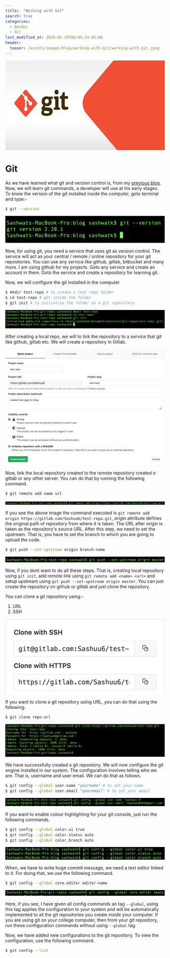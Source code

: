 ```yaml
---
title:  "Working with Git"
search: true
categories: 
  - DevOps
  - Git
last_modified_at: 2019-02-29T08:05:34-05:00
header:
  teaser: /assets/images/blog/working-with-git/working-with-git.jpeg
---
```


![Working with Git](/assets/images/blog/working-with-git/working-with-git.jpeg)

# Git

As we have learned what git and version control is, from my [previous blog](https://www.sashwat.in/devops/git/introduction-to-git/). Now, we will learn git commands, a developer will use at his early stages. To know the version of the git installed inside the computer, goto terminal and type:-

```bash
$ git --version
```

![git --version](/assets/images/blog/working-with-git/git-version.png)

Now, for using git, you need a service that uses git as version control. The service will act as your central / remote / online repository for your git repositories. You can use any service like github, gitlab, bitbucket and many more. I am using github for my projects. Goto any service and create an account in them. Goto the service and create a repository for learning git.

Now, we will configure the git installed in the computer 

```bash
$ mkdir test-repo # to create a test repo folder
$ cd test-repo # got inside the folder
$ git init # to initialise the folder as a git repository
```

![git init](/assets/images/blog/working-with-git/git-init.png)

After creating a local repo, we will to link the repository to a service that git like github, gitlab etc.
We will create a repository in Gitlab.

![gitlab](/assets/images/blog/working-with-git/gitlab-example.png)

Now, link the local repository created to the remote repository created o gitlab or any other server. You can do that by running the following command.

```bash
$ git remote add name url
```
![adding repo](/assets/images/blog/working-with-git/git-add-repo.png)

If you see the above image the command executed is `git remote add origin https://gitlab.com/Sashuu6/test-repo.git`, origin attribute defines the original path of repository from where it is taken. The URL after origin is taken as the repository's source URL. After this step, we need to set the upstream. That is, you have to set the branch to which you are going to upload the code.

```bash
$ git push --set-upstream origin branch-name
```

![adding repo](/assets/images/blog/working-with-git/git-upstream.png)

Now, if you dont want to do all these steps. That is, creating local repository using `git init`, add remote link using `git remote add <name> <url>` and setup upstream using `git push --set-upstream origin master`. You can just create the repository on github or gitlab and just clone the repository.

You can clone a git repository using:-
1. URL
2. SSH

![adding repo](/assets/images/blog/working-with-git/git-clone-techniques.png)

If you want to clone a git repository using URL, you can do that using the following.

```bash
$ git clone repo-url
```

![cloning repo using URL](/assets/images/blog/working-with-git/git-clone-using-url.png)

We have successfully created a git repository. We will now configure the git engine installed in our system. The configuration involves telling who we are. That is, username and user email. We can do that as follows.

```bash
$ git config --global user.name "yourname" # to set your name
$ git config --global user.email "youremail" # to set your email
```
![git init](/assets/images/blog/working-with-git/git-config.png)

If you want to enable colour highlighting for your git console, just run the following commands.

```bash
$ git config --global color.ui true
$ git config --global color.status auto
$ git config --global color.branch auto
```
![git init](/assets/images/blog/working-with-git/git-ui-color.png)

When, we have to write huge commit message, we need a text editor linked to it. For doing that, we use the following command.

```bash
$ git config --global core.editor editor-name
```

![git init](/assets/images/blog/working-with-git/git-core-editor.png)

Here, if you see, I have given all config commands an tag `--global`, using this tag applies the configuration to your system and will be automatically implemented to all the git repositories you create inside your computer. If you are using git on your college computer, then from your git repository, run these configuration commands without using `--global` tag.

Now, we have added new configurations to the git repository. To view the configuration, use the following command.

```bash
$ git config --list
```

